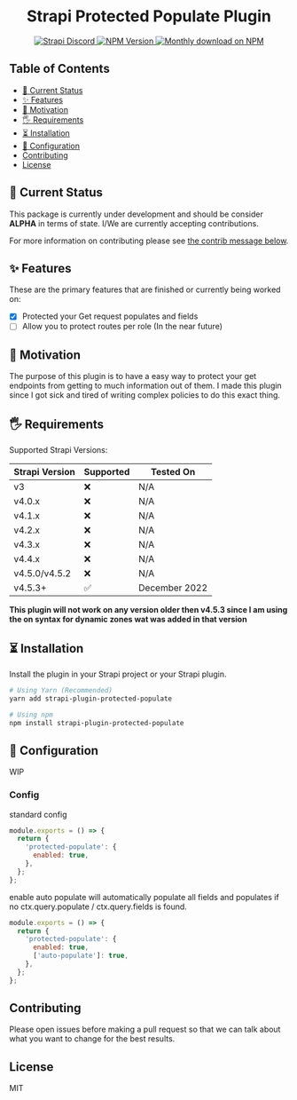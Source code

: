 <div align="center">
<h1>Strapi Protected Populate Plugin</h1>
	
<p>
  <a href="https://discord.strapi.io">
    <img src="https://img.shields.io/discord/811989166782021633?color=blue&label=strapi-discord" alt="Strapi Discord">
  </a>
  <a href="https://www.npmjs.org/package/strapi-plugin-protected-populate">
    <img src="https://img.shields.io/npm/v/strapi-plugin-protected-populate/latest.svg" alt="NPM Version" />
  </a>
  <a href="https://www.npmjs.org/package/strapi-plugin-protected-populate">
    <img src="https://img.shields.io/npm/dm/strapi-plugin-protected-populate" alt="Monthly download on NPM" />
  </a>
</p>
</div>

## Table of Contents <!-- omit in toc -->

- [🚦 Current Status](#-current-status)
- [✨ Features](#-features)
- [🤔 Motivation](#-motivation)
- [🖐 Requirements](#-requirements)
- [⏳ Installation](#-installation)
- [🔧 Configuration](#-configuration)
- [Contributing](#contributing)
- [License](#license)

## 🚦 Current Status

This package is currently under development and should be consider **ALPHA** in terms of state. I/We are currently accepting contributions.

For more information on contributing please see [the contrib message below](#contributing).

## ✨ Features

These are the primary features that are finished or currently being worked on:

- [x] Protected your Get request populates and fields
- [ ] Allow you to protect routes per role (In the near future)

## 🤔 Motivation

The purpose of this plugin is to have a easy way to protect your get endpoints from getting to much information out of them.
I made this plugin since I got sick and tired of writing complex policies to do this exact thing.

## 🖐 Requirements

Supported Strapi Versions:

| Strapi Version | Supported | Tested On     |
| -------------- | --------- | ------------- |
| v3             | ❌        | N/A           |
| v4.0.x         | ❌        | N/A           |
| v4.1.x         | ❌        | N/A           |
| v4.2.x         | ❌        | N/A           |
| v4.3.x         | ❌        | N/A           |
| v4.4.x         | ❌        | N/A           |
| v4.5.0/v4.5.2  | ❌        | N/A           |
| v4.5.3+        | ✅        | December 2022 |

**This plugin will not work on any version older then v4.5.3 since I am using the on syntax for dynamic zones wat was added in that version**

## ⏳ Installation

Install the plugin in your Strapi project or your Strapi plugin.

```bash
# Using Yarn (Recommended)
yarn add strapi-plugin-protected-populate

# Using npm
npm install strapi-plugin-protected-populate
```

## 🔧 Configuration

WIP

### Config

standard config

```js
module.exports = () => {
  return {
    'protected-populate': {
      enabled: true,
    },
  };
};
```

enable auto populate will automatically populate all fields and populates if no ctx.query.populate / ctx.query.fields is found.

```js
module.exports = () => {
  return {
    'protected-populate': {
      enabled: true,
      ['auto-populate']: true,
    },
  };
};
```

## Contributing

Please open issues before making a pull request so that we can talk about what you want to change for the best results.

## License

MIT
